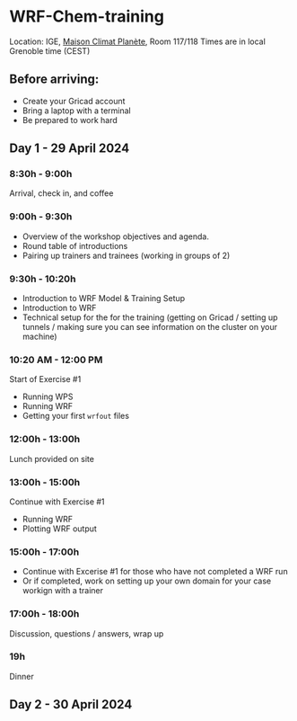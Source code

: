 # WRF-Chem-training

Location: IGE, [Maison Climat Planète](https://maps.app.goo.gl/KaQYgSXwoWRBK5JK7), Room 117/118
Times are in local Grenoble time (CEST)

## Before arriving:
- Create your Gricad account
- Bring a laptop with a terminal
- Be prepared to work hard

## Day 1 - 29 April 2024

### 8:30h - 9:00h
Arrival, check in, and coffee

### 9:00h - 9:30h
- Overview of the workshop objectives and agenda.
- Round table of introductions
- Pairing up trainers and trainees (working in groups of 2)

### 9:30h - 10:20h 
- Introduction to WRF Model & Training Setup
- Introduction to WRF
- Technical setup for the for the training (getting on Gricad / setting up tunnels / making sure you can see information on the cluster on your machine)

### 10:20 AM - 12:00 PM 
Start of Exercise #1
- Running WPS
- Running WRF
- Getting your first `wrfout` files

### 12:00h - 13:00h
Lunch provided on site

### 13:00h - 15:00h
Continue with Exercise #1
- Running WRF
- Plotting WRF output

### 15:00h - 17:00h
- Continue with Excerise #1 for those who have not completed a WRF run
- Or if completed, work on setting up your own domain for your case workign with a trainer

### 17:00h - 18:00h
Discussion, questions / answers,  wrap up

### 19h
Dinner

## Day 2 - 30 April 2024

